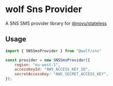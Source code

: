 # wolf Sns Provider

A SNS SMS provider library for [@novu/stateless](https://github.com/wolfhq/wolf)

## Usage

```javascript
import { SNSSmsProvider } from "@wolf/sns"

const provider = new SNSSmsProvider({
    region: "eu-west-1",
    accessKeyId: "AWS_ACCESS_KEY_ID",
    secretAccessKey: "AWS_SECRET_ACCESS_KEY",
});
```
